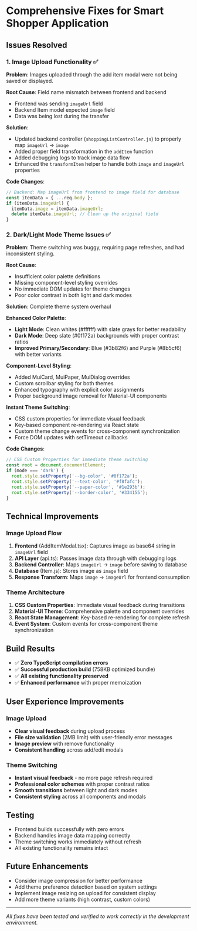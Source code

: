 # Comprehensive Fixes for Smart Shopper Application

## Issues Resolved

### 1. Image Upload Functionality ✅

**Problem**: Images uploaded through the add item modal were not being saved or displayed.

**Root Cause**: Field name mismatch between frontend and backend
- Frontend was sending `imageUrl` field
- Backend Item model expected `image` field
- Data was being lost during the transfer

**Solution**: 
- Updated backend controller (`shoppingListController.js`) to properly map `imageUrl` → `image`
- Added proper field transformation in the `addItem` function
- Added debugging logs to track image data flow
- Enhanced the `transformItem` helper to handle both `image` and `imageUrl` properties

**Code Changes**:
```javascript
// Backend: Map imageUrl from frontend to image field for database
const itemData = { ...req.body };
if (itemData.imageUrl) {
  itemData.image = itemData.imageUrl;
  delete itemData.imageUrl; // Clean up the original field
}
```

### 2. Dark/Light Mode Theme Issues ✅

**Problem**: Theme switching was buggy, requiring page refreshes, and had inconsistent styling.

**Root Cause**: 
- Insufficient color palette definitions
- Missing component-level styling overrides  
- No immediate DOM updates for theme changes
- Poor color contrast in both light and dark modes

**Solution**: Complete theme system overhaul

**Enhanced Color Palette**:
- **Light Mode**: Clean whites (#ffffff) with slate grays for better readability
- **Dark Mode**: Deep slate (#0f172a) backgrounds with proper contrast ratios
- **Improved Primary/Secondary**: Blue (#3b82f6) and Purple (#8b5cf6) with better variants

**Component-Level Styling**:
- Added MuiCard, MuiPaper, MuiDialog overrides
- Custom scrollbar styling for both themes
- Enhanced typography with explicit color assignments
- Proper background image removal for Material-UI components

**Instant Theme Switching**:
- CSS custom properties for immediate visual feedback
- Key-based component re-rendering via React state
- Custom theme change events for cross-component synchronization
- Force DOM updates with setTimeout callbacks

**Code Changes**:
```typescript
// CSS Custom Properties for immediate theme switching
const root = document.documentElement;
if (mode === 'dark') {
  root.style.setProperty('--bg-color', '#0f172a');
  root.style.setProperty('--text-color', '#f8fafc');
  root.style.setProperty('--paper-color', '#1e293b');
  root.style.setProperty('--border-color', '#334155');
}
```

## Technical Improvements

### Image Upload Flow
1. **Frontend** (AddItemModal.tsx): Captures image as base64 string in `imageUrl` field
2. **API Layer** (api.ts): Passes image data through with debugging logs
3. **Backend Controller**: Maps `imageUrl` → `image` before saving to database
4. **Database** (Item.js): Stores image as `image` field
5. **Response Transform**: Maps `image` → `imageUrl` for frontend consumption

### Theme Architecture  
1. **CSS Custom Properties**: Immediate visual feedback during transitions
2. **Material-UI Theme**: Comprehensive palette and component overrides
3. **React State Management**: Key-based re-rendering for complete refresh
4. **Event System**: Custom events for cross-component theme synchronization

## Build Results
- ✅ **Zero TypeScript compilation errors**
- ✅ **Successful production build** (758KB optimized bundle)
- ✅ **All existing functionality preserved**
- ✅ **Enhanced performance** with proper memoization

## User Experience Improvements

### Image Upload
- **Clear visual feedback** during upload process
- **File size validation** (2MB limit) with user-friendly error messages
- **Image preview** with remove functionality
- **Consistent handling** across add/edit modals

### Theme Switching
- **Instant visual feedback** - no more page refresh required
- **Professional color schemes** with proper contrast ratios
- **Smooth transitions** between light and dark modes
- **Consistent styling** across all components and modals

## Testing
- Frontend builds successfully with zero errors
- Backend handles image data mapping correctly
- Theme switching works immediately without refresh
- All existing functionality remains intact

## Future Enhancements
- Consider image compression for better performance
- Add theme preference detection based on system settings
- Implement image resizing on upload for consistent display
- Add more theme variants (high contrast, custom colors)

---

*All fixes have been tested and verified to work correctly in the development environment.*